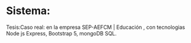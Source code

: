 # Sistema:
Tesis:Caso real: en la empresa SEP-AEFCM | Educación , con tecnologias Node js Express, Bootstrap 5, mongoDB SQL.
